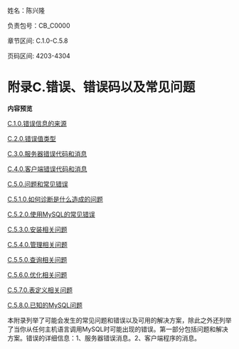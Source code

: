姓名：陈兴隆

负责包号：CB_C0000

章节区间: C.1.0-C.5.8

页码区间: 4203-4304

# 附录C.错误、错误码以及常见问题

**内容预览**

[C.1.0.错误信息的来源][c.1.0]

[C.2.0.错误值类型][c.2.0]

[C.3.0.服务器错误代码和消息][c.3.0]

[C.4.0.客户端错误代码和消息][c.4.0]

[C.5.0.问题和常见错误][c.5.0]

[C.5.1.0.如何诊断是什么造成的问题][c.5.1.0]

[C.5.2.0.使用MySQL的常见错误][c.5.2.0]

[C.5.3.0.安装相关问题][c.5.3.0]

[C.5.4.0.管理相关问题][c.5.4.0]

[C.5.5.0.查询相关问题][c.5.5.0]

[C.5.6.0.优化相关问题][c.5.6.0]

[C.5.7.0.表定义相关问题][c.5.7.0]

[C.5.8.0.已知的MySQL问题][c.5.8.0]

本附录列举了可能会发生的常见问题和错误以及可用的解决方案，除此之外还列举了当你从任何主机语言调用MySQL时可能出现的错误。第一部分包括问题和解决方案。错误的详细信息：1、服务器错误消息。2、客户端程序的消息。

[c.1.0]: ./docs/Chapter_C/C.1.0_Sources_of_Error_Information.md
[c.2.0]: ./docs/Chapter_C/C.2.0_Types_of_Error_Values.md
[c.3.0]: ./docs/Chapter_C/C.3.0_Server_Error_Codes_and_Messages.md
[c.4.0]: ./docs/Chapter_C/C.4.0_Client_Error_Codes_and_Messages.md
[c.5.0]: ./docs/Chapter_C/C.5.0_Problems_and_Common_Errors.md
[c.5.1.0]: ./docs/Chapter_C/C.5.1.0_How_to_Determine_What_Is_Causing_a_Problem.md
[c.5.2.0]: ./docs/Chapter_C/C.5.2.0_Common_Errors_When_Using_MySQL_Programs.md
[c.5.3.0]: ./docs/Chapter_C/C.5.3.0_Installation_Related_Issues.md
[c.5.4.0]: ./docs/Chapter_C/C.5.4.0_Administration_Related_Issues.md
[c.5.5.0]: ./docs/Chapter_C/C.5.5.0_Query_Related_Issues.md
[c.5.6.0]: ./docs/Chapter_C/C.5.6.0_Optimizer_Related_Issues.md
[c.5.7.0]: ./docs/Chapter_C/C.5.7.0_Table_Definition_Related_Issues.md
[c.5.8.0]: ./docs/Chapter_C/C.5.8.0_Known_Issues_in_MySQL.md
